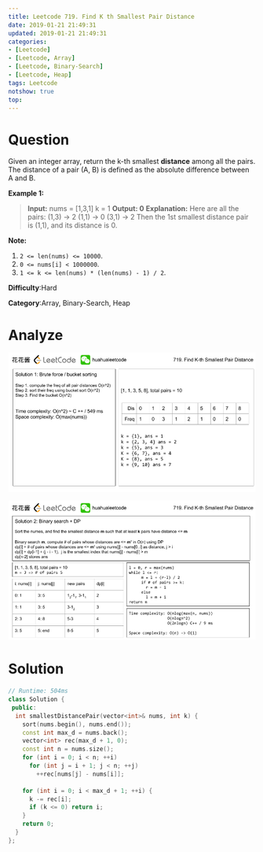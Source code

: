 ```yaml
---
title: Leetcode 719. Find K th Smallest Pair Distance
date: 2019-01-21 21:49:31
updated: 2019-01-21 21:49:31
categories: 
- [Leetcode]
- [Leetcode, Array]
- [Leetcode, Binary-Search]
- [Leetcode, Heap]
tags: Leetcode
notshow: true
top:
---
```


# Question

Given an integer array, return the k-th smallest  **distance**  among all the pairs. The distance of a pair (A, B) is defined as the absolute difference between A and B.

**Example 1:**  

> **Input:**
> nums = [1,3,1]
> k = 1
> **Output: 0** 
> **Explanation:**
> Here are all the pairs:
> (1,3) -> 2
> (1,1) -> 0
> (3,1) -> 2
> Then the 1st smallest distance pair is (1,1), and its distance is 0.

**Note:**  

1. `2 <= len(nums) <= 10000`.
2. `0 <= nums[i] < 1000000`.
3. `1 <= k <= len(nums) * (len(nums) - 1) / 2`.

**Difficulty**:Hard

**Category**:Array, Binary-Search, Heap

<!-- more -->

# Analyze

![](/images/in-post/2019-01-21-Leetcode-719-Find-K-th-Smallest-Pair-Distance/2019-01-21-23-08-54.png)

![](/images/in-post/2019-01-21-Leetcode-719-Find-K-th-Smallest-Pair-Distance/2019-01-21-23-09-02.png)

# Solution

```cpp
// Runtime: 504ms
class Solution {
 public:
  int smallestDistancePair(vector<int>& nums, int k) {
    sort(nums.begin(), nums.end());
    const int max_d = nums.back();
    vector<int> rec(max_d + 1, 0);
    const int n = nums.size();
    for (int i = 0; i < n; ++i)
      for (int j = i + 1; j < n; ++j) 
        ++rec[nums[j] - nums[i]];

    for (int i = 0; i < max_d + 1; ++i) {
      k -= rec[i];
      if (k <= 0) return i;
    }
    return 0;
  }
};
```


